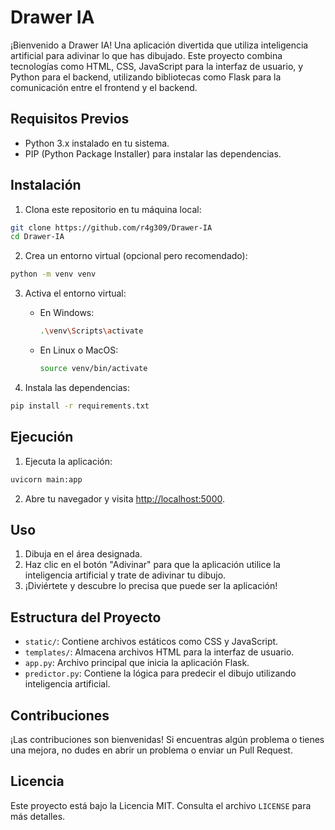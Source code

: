 # Drawer IA

¡Bienvenido a Drawer IA! Una aplicación divertida que utiliza inteligencia artificial para adivinar lo que has dibujado. Este proyecto combina tecnologías como HTML, CSS, JavaScript para la interfaz de usuario, y Python para el backend, utilizando bibliotecas como Flask para la comunicación entre el frontend y el backend.

## Requisitos Previos

- Python 3.x instalado en tu sistema.
- PIP (Python Package Installer) para instalar las dependencias.

## Instalación

1. Clona este repositorio en tu máquina local:

```bash
git clone https://github.com/r4g309/Drawer-IA
cd Drawer-IA
```

2. Crea un entorno virtual (opcional pero recomendado):

```bash
python -m venv venv
```

3. Activa el entorno virtual:

   - En Windows:

     ```bash
     .\venv\Scripts\activate
     ```

   - En Linux o MacOS:

     ```bash
     source venv/bin/activate
     ```

4. Instala las dependencias:

```bash
pip install -r requirements.txt
```

## Ejecución

1. Ejecuta la aplicación:

```bash
uvicorn main:app
```

2. Abre tu navegador y visita [http://localhost:5000](http://localhost:5000).

## Uso

1. Dibuja en el área designada.
2. Haz clic en el botón "Adivinar" para que la aplicación utilice la inteligencia artificial y trate de adivinar tu dibujo.
3. ¡Diviértete y descubre lo precisa que puede ser la aplicación!

## Estructura del Proyecto

- `static/`: Contiene archivos estáticos como CSS y JavaScript.
- `templates/`: Almacena archivos HTML para la interfaz de usuario.
- `app.py`: Archivo principal que inicia la aplicación Flask.
- `predictor.py`: Contiene la lógica para predecir el dibujo utilizando inteligencia artificial.

## Contribuciones

¡Las contribuciones son bienvenidas! Si encuentras algún problema o tienes una mejora, no dudes en abrir un problema o enviar un Pull Request.

## Licencia

Este proyecto está bajo la Licencia MIT. Consulta el archivo `LICENSE` para más detalles.
